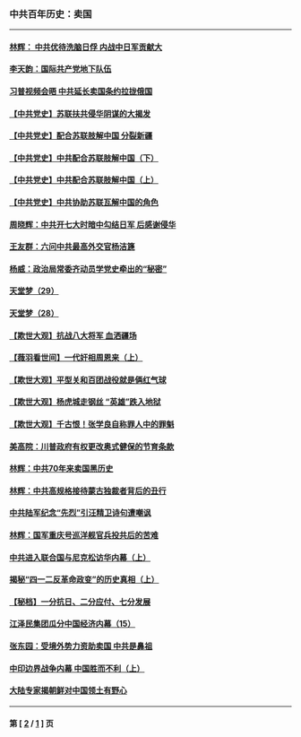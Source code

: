### 中共百年历史：卖国
---
#### [林辉： 中共优待洗脑日俘 内战中日军贡献大](../../pages/nf1176117/n13624644.md?02200430) 
#### [李天韵：国际共产党地下队伍](../../pages/nf1176117/n13611808.md?02200430) 
#### [习普视频会晤 中共延长卖国条约拉拢俄国](../../pages/nf1176117/n13060971.md?02200430) 
#### [【中共党史】苏联扶共侵华阴谋的大揭发](../../pages/nf1176117/n13056050.md?02200430) 
#### [【中共党史】配合苏联肢解中国 分裂新疆](../../pages/nf1176117/n13040700.md?02200430) 
#### [【中共党史】中共配合苏联肢解中国（下）](../../pages/nf1176117/n13035660.md?02200430) 
#### [【中共党史】中共配合苏联肢解中国（上）](../../pages/nf1176117/n13030262.md?02200430) 
#### [【中共党史】中共协助苏联瓦解中国的角色](../../pages/nf1176117/n13018109.md?02200430) 
#### [周晓辉：中共开七大时暗中勾结日军 后感谢侵华](../../pages/nf1176117/n12921960.md?02200430) 
#### [王友群：六问中共最高外交官杨洁篪](../../pages/nf1176117/n12836495.md?02200430) 
#### [杨威：政治局常委齐动员学党史牵出的“秘密”](../../pages/nf1176117/n12764642.md?02200430) 
#### [天堂梦（29）](../../pages/nf1176117/n12408465.md?02200430) 
#### [天堂梦（28）](../../pages/nf1176117/n12408309.md?02200430) 
#### [【欺世大观】抗战八大将军 血洒疆场](../../pages/nf1176117/n12357044.md?02200430) 
#### [【薇羽看世间】一代奸相周恩来（上）](../../pages/nf1176117/n12401109.md?02200430) 
#### [【欺世大观】平型关和百团战役就是俩红气球](../../pages/nf1176117/n12359157.md?02200430) 
#### [【欺世大观】杨虎城走钢丝 “英雄”跌入地狱](../../pages/nf1176117/n12358840.md?02200430) 
#### [【欺世大观】千古恨！张学良自称罪人中的罪魁](../../pages/nf1176117/n12358629.md?02200430) 
#### [美高院：川普政府有权更改奥式健保的节育条款](../../pages/nf1176117/n12242171.md?02200430) 
#### [林辉：中共70年来卖国黑历史](../../pages/nf1176117/n11552181.md?02200430) 
#### [林辉：中共高规格接待蒙古独裁者背后的丑行](../../pages/nf1176117/n11225005.md?02200430) 
#### [中共陆军纪念“先烈”引汪精卫诗句遭嘲讽](../../pages/nf1176117/n11153345.md?02200430) 
#### [林辉：国军重庆号巡洋舰官兵投共后的苦难](../../pages/nf1176117/n10997801.md?02200430) 
#### [中共进入联合国与尼克松访华内幕（上）](../../pages/nf1176117/n10138788.md?02200430) 
#### [揭秘“四一二反革命政变”的历史真相（上）](../../pages/nf1176117/n9996650.md?02200430) 
#### [【秘档】一分抗日、二分应付、七分发展](../../pages/nf1176117/n9331484.md?02200430) 
#### [江泽民集团瓜分中国经济内幕（15）](../../pages/nf1176117/n9268584.md?02200430) 
#### [张东园：受境外势力资助卖国 中共是鼻祖](../../pages/nf1176117/n9272480.md?02200430) 
#### [中印边界战争内幕 中国胜而不利（上）](../../pages/nf1176117/n9252458.md?02200430) 
#### [大陆专家揭朝鲜对中国领土有野心](../../pages/nf1176117/n9074056.md?02200430) 

---
#### 第 [ [2](./2.md?02200430) / [1](./1.md?02200430) ] 页
